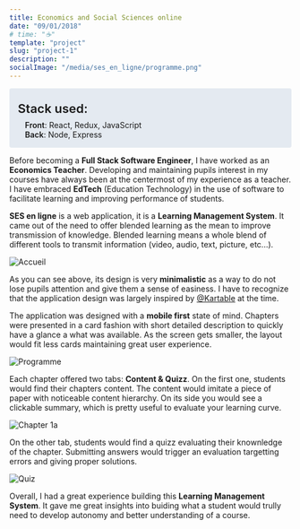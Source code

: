 ```yaml
---
title: Economics and Social Sciences online
date: "09/01/2018"
# time: "☕️"
template: "project"
slug: "project-1"
description: ""
socialImage: "/media/ses_en_ligne/programme.png"
---
```


<div style="background-color: #E4EAF1; padding: 15px; border-radius: 4px;">
<div style="font-size: 1.375rem; font-weight: 600; margin-top: 0.5rem; margin-bottom: 0.5rem;">Stack used:</div>
<div style="margin-left: 0.8rem;"><span style="font-weight: 600;">Front</span>: React, Redux, JavaScript</div>
<div style="margin-left: 0.8rem;"><span style="font-weight: 600;">Back</span>: Node, Express</div>
</div>

Before becoming a <strong>Full Stack Software Engineer</strong>, I have worked as an <strong>Economics Teacher</strong>. Developing and maintaining pupils interest in my courses have always been at the centermost of my experience as a teacher. I have embraced <strong>EdTech</strong> (Education Technology) in the use of software to facilitate learning and improving performance of students. 

<strong>SES en ligne</strong> is a web application, it is a <strong>Learning Management System</strong>. It came out of the need to offer blended learning as the mean to improve transmission of knowledge. Blended learning means a whole blend of different tools to transmit information (video, audio, text, picture, etc...).

![Accueil](/media/ses_en_ligne/accueil.png)

As you can see above, its design is very <strong>minimalistic</strong> as a way to do not lose pupils attention and give them a sense of easiness. I have to recognize that the application design was largely inspired by [@Kartable](https://www.kartable.fr/) at the time.

The application was designed with a <strong>mobile first</strong> state of mind. Chapters were presented in a card fashion with short detailed description to quickly have a glance a what was available. As the screen gets smaller, the layout would fit less cards maintaining great user experience.

![Programme](/media/ses_en_ligne/programme.png)

Each chapter offered two tabs: <strong>Content & Quizz</strong>. On the first one, students would find their chapters content. The content would imitate a piece of paper with noticeable content hierarchy. On its side you would see a clickable summary, which is pretty useful to evaluate your learning curve.  

![Chapter 1a](/media/ses_en_ligne/chapter1a.png)

On the other tab, students would find a quizz evaluating their knownledge of the chapter. Submitting answers would trigger an evaluation targetting errors and giving proper solutions.

![Quiz](/media/ses_en_ligne/quiz.png)

Overall, I had a great experience building this <strong>Learning Management System</strong>. It gave me great insights into buiding what a student would trully need to develop autonomy and better understanding of a course.